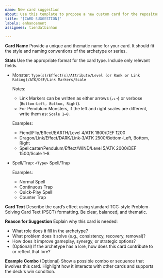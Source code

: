 ```yaml
---
name: New card suggestion
about: Use this template to propose a new custom card for the repository
title: "[CARD SUGGESTION]"
labels: enhancement
assignees: tiendatbinhan

---
```


**Card Name**
Provide a unique and thematic name for your card. It should fit the style and naming conventions of the archetype or series.

**Stats**
Use the appropriate format for the card type. Include only relevant fields.
- Monster:
  `Type(s)/Effect(s)/Attribute/Level (or Rank or Link Rating)/ATK/DEF/Link Markers/Scale`  

  Notes:
  - Link Markers can be written as either arrows (`↙↓→`) or verbose (`Bottom-Left, Bottom, Right`).  
  - For Pendulum Monsters, if the left and right scales are different, write them as: `Scale 1–8`.

  Examples:
  - Fiend/Flip/Effect/EARTH/Level 4/ATK 1800/DEF 1200  
  - Dragon/Link/Effect/DARK/Link-3/ATK 2500/Bottom-Left, Bottom, Right  
  - Spellcaster/Pendulum/Effect/WIND/Level 5/ATK 2000/DEF 1500/Scale 1–8  

- Spell/Trap:
  `<Type>` Spell/Trap  

  Examples:
  - Normal Spell  
  - Continuous Trap  
  - Quick-Play Spell  
  - Counter Trap  

**Card Text**
Describe the card’s effect using standard TCG-style Problem-Solving Card Text (PSCT) formatting. Be clear, balanced, and thematic.

**Reason for Suggestion**
Explain why this card is needed:
- What role does it fill in the archetype?  
- What problem does it solve (e.g., consistency, recovery, removal)?  
- How does it improve gameplay, synergy, or strategic options?
- (Optional) If the archetype has a lore, how does this card contribute to or reflect that lore?

**Example Combo**
(Optional) Show a possible combo or sequence that involves this card. Highlight how it interacts with other cards and supports the deck's win condition.
